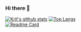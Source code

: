 ### Hi there 👋
[![Krit's github stats](https://github-readme-stats.vercel.app/api?username=krit1963&show_icons=true&theme=flag-india)](https://github.com/anuraghazra/github-readme-stats)
[![Top Langs](https://github-readme-stats.vercel.app/api/top-langs/?username=china555&layout=compact&langs_count=8&theme=react)](https://github.com/krit1963/krit1963)  
[![Readme Card](https://github-readme-stats.vercel.app/api/pin/?username=china555&repo=Learning-Vue&theme=radical)](https://github.com/china555/ITCS424)
<!--
**krit1963/krit1963** is a ✨ _special_ ✨ repository because its `README.md` (this file) appears on your GitHub profile.

Here are some ideas to get you started:

- 🔭 I’m currently working on ...
- 🌱 I’m currently learning ...
- 👯 I’m looking to collaborate on ...
- 🤔 I’m looking for help with ...
- 💬 Ask me about ...
- 📫 How to reach me: ...
- 😄 Pronouns: ...
- ⚡ Fun fact: ...
-->
